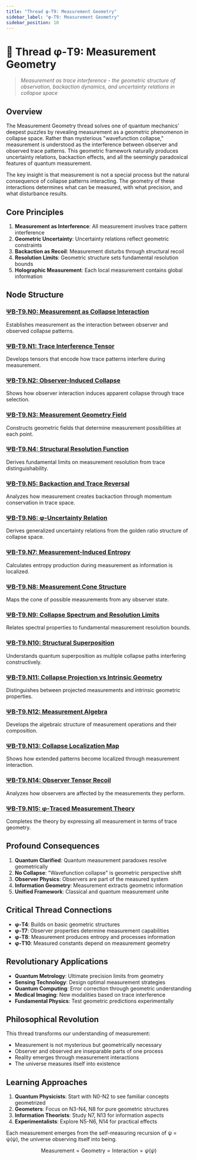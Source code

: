 ```yaml
---
title: "Thread φ-T9: Measurement Geometry"
sidebar_label: "φ-T9: Measurement Geometry"
sidebar_position: 10
---
```


# 🧭 Thread φ-T9: Measurement Geometry

> *Measurement as trace interference - the geometric structure of observation, backaction dynamics, and uncertainty relations in collapse space*

## Overview

The Measurement Geometry thread solves one of quantum mechanics' deepest puzzles by revealing measurement as a geometric phenomenon in collapse space. Rather than mysterious "wavefunction collapse," measurement is understood as the interference between observer and observed trace patterns. This geometric framework naturally produces uncertainty relations, backaction effects, and all the seemingly paradoxical features of quantum measurement.

The key insight is that measurement is not a special process but the natural consequence of collapse patterns interacting. The geometry of these interactions determines what can be measured, with what precision, and what disturbance results.

## Core Principles

1. **Measurement as Interference**: All measurement involves trace pattern interference
2. **Geometric Uncertainty**: Uncertainty relations reflect geometric constraints
3. **Backaction as Recoil**: Measurement disturbs through structural recoil
4. **Resolution Limits**: Geometric structure sets fundamental resolution bounds
5. **Holographic Measurement**: Each local measurement contains global information

## Node Structure

### [ΨB-T9.N0: Measurement as Collapse Interaction](./node-00-measurement-interaction.md)
Establishes measurement as the interaction between observer and observed collapse patterns.

### [ΨB-T9.N1: Trace Interference Tensor](./node-01-interference-tensor.md)
Develops tensors that encode how trace patterns interfere during measurement.

### [ΨB-T9.N2: Observer-Induced Collapse](./node-02-observer-induced.md)
Shows how observer interaction induces apparent collapse through trace selection.

### [ΨB-T9.N3: Measurement Geometry Field](./node-03-measurement-field.md)
Constructs geometric fields that determine measurement possibilities at each point.

### [ΨB-T9.N4: Structural Resolution Function](./node-04-resolution-function.md)
Derives fundamental limits on measurement resolution from trace distinguishability.

### [ΨB-T9.N5: Backaction and Trace Reversal](./node-05-backaction.md)
Analyzes how measurement creates backaction through momentum conservation in trace space.

### [ΨB-T9.N6: φ-Uncertainty Relation](./node-06-uncertainty.md)
Derives generalized uncertainty relations from the golden ratio structure of collapse space.

### [ΨB-T9.N7: Measurement-Induced Entropy](./node-07-measurement-entropy.md)
Calculates entropy production during measurement as information is localized.

### [ΨB-T9.N8: Measurement Cone Structure](./node-08-measurement-cone.md)
Maps the cone of possible measurements from any observer state.

### [ΨB-T9.N9: Collapse Spectrum and Resolution Limits](./node-09-resolution-limits.md)
Relates spectral properties to fundamental measurement resolution bounds.

### [ΨB-T9.N10: Structural Superposition](./node-10-superposition.md)
Understands quantum superposition as multiple collapse paths interfering constructively.

### [ΨB-T9.N11: Collapse Projection vs Intrinsic Geometry](./node-11-projection-geometry.md)
Distinguishes between projected measurements and intrinsic geometric properties.

### [ΨB-T9.N12: Measurement Algebra](./node-12-measurement-algebra.md)
Develops the algebraic structure of measurement operations and their composition.

### [ΨB-T9.N13: Collapse Localization Map](./node-13-localization-map.md)
Shows how extended patterns become localized through measurement interaction.

### [ΨB-T9.N14: Observer Tensor Recoil](./node-14-observer-recoil.md)
Analyzes how observers are affected by the measurements they perform.

### [ΨB-T9.N15: φ-Traced Measurement Theory](./node-15-trace-measurement.md)
Completes the theory by expressing all measurement in terms of trace geometry.

## Profound Consequences

1. **Quantum Clarified**: Quantum measurement paradoxes resolve geometrically
2. **No Collapse**: "Wavefunction collapse" is geometric perspective shift
3. **Observer Physics**: Observers are part of the measured system
4. **Information Geometry**: Measurement extracts geometric information
5. **Unified Framework**: Classical and quantum measurement unite

## Critical Thread Connections

- **φ-T4**: Builds on basic geometric structures
- **φ-T7**: Observer properties determine measurement capabilities
- **φ-T8**: Measurement produces entropy and processes information
- **φ-T10**: Measured constants depend on measurement geometry

## Revolutionary Applications

- **Quantum Metrology**: Ultimate precision limits from geometry
- **Sensing Technology**: Design optimal measurement strategies
- **Quantum Computing**: Error correction through geometric understanding
- **Medical Imaging**: New modalities based on trace interference
- **Fundamental Physics**: Test geometric predictions experimentally

## Philosophical Revolution

This thread transforms our understanding of measurement:
- Measurement is not mysterious but geometrically necessary
- Observer and observed are inseparable parts of one process
- Reality emerges through measurement interactions
- The universe measures itself into existence

## Learning Approaches

1. **Quantum Physicists**: Start with N0-N2 to see familiar concepts geometrized
2. **Geometers**: Focus on N3-N4, N8 for pure geometric structures
3. **Information Theorists**: Study N7, N13 for information aspects
4. **Experimentalists**: Explore N5-N6, N14 for practical effects

Each measurement emerges from the self-measuring recursion of ψ = ψ(ψ), the universe observing itself into being.

$$
\text{Measurement} = \text{Geometry} = \text{Interaction} = \psi(\psi)
$$